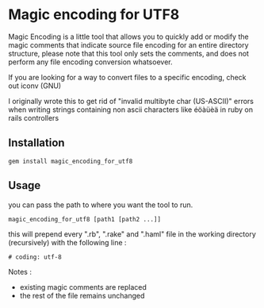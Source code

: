 # Magic encoding for UTF8

Magic Encoding is a little tool that allows you to quickly
add or modify the magic comments that indicate source file
encoding for an entire directory structure, please note that
this tool only sets the comments, and does not perform any
file encoding conversion whatsoever.

If you are looking for a way to convert files to a specific encoding, check out iconv (GNU)

I originally wrote this to get rid of "invalid multibyte char (US-ASCII)"
errors when writing strings containing non ascii characters like éöàüèä
in ruby on rails controllers

## Installation

```
gem install magic_encoding_for_utf8
```

## Usage

you can pass the path to where you want the tool to run.

```
magic_encoding_for_utf8 [path1 [path2 ...]]
```

this will prepend every ".rb", ".rake" and ".haml" file in the working directory (recursively) with the following line :

```
# coding: utf-8
```

Notes :

- existing magic comments are replaced
- the rest of the file remains unchanged
